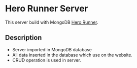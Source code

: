 # Hero Runner Server

This server build with MongoDB [Hero Runner](https://hero-runner-fad7c.web.app/).

## Description 
* Server imported in MongoDB database
* All data inserted in the database which use on the website.
* CRUD operation is used in server.
